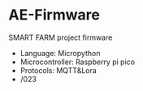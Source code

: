 # AE-Firmware
SMART FARM project firmware
  - Language: Micropython
  - Microcontroller: Raspberry pi pico
  - Protocols: MQTT&Lora
  - /023
